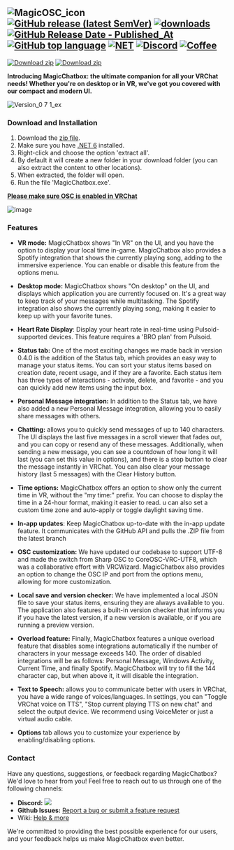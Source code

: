 ![MagicOSC_icon](https://user-images.githubusercontent.com/114599052/194428052-3e5d0018-4a96-405d-b2e2-c7db16d02940.png)
[![GitHub release (latest SemVer)](https://img.shields.io/github/v/release/BoiHanny/vrcosc-magicchatbox?color=%23512BD4&label=%20&style=plastic)](https://github.com/BoiHanny/vrcosc-magicchatbox/releases/latest)
[![downloads](https://img.shields.io/github/downloads/BoiHanny/vrcosc-magicchatbox/total?color=%23512BD4&label=Total%20download&logo=docusign&logoColor=white&style=plastic)](https://tooomm.github.io/github-release-stats/?username=BoiHanny&repository=vrcosc-magicchatbox)
[![GitHub Release Date - Published_At](https://img.shields.io/github/release-date/BoiHanny/vrcosc-magicchatbox?color=%23512BD4&label=Last%20update&style=plastic)](https://github.com/BoiHanny/vrcosc-magicchatbox/releases)
[![GitHub top language](https://img.shields.io/github/languages/top/BoiHanny/vrcosc-magicchatbox?color=%23512BD4&style=plastic)](https://github.com/search?q=repo%3ABoiHanny%2Fvrcosc-magicchatbox++language%3AC%23&type=code)
[![NET](https://img.shields.io/badge/.NET%206-Runtime%20-%23512BD4?style=plastic)](https://dotnet.microsoft.com/en-us/download)
[![Discord](https://img.shields.io/discord/1078818850218450994?color=%23512BD4&label=VR%20OSC&logo=discord&logoColor=white&style=plastic)](https://discord.gg/ZaSFwBfhvG)
[![Coffee](https://img.shields.io/badge/Send-A%20Coffee-FFDD00?style=plastic&logo=buymeacoffee&logoColor=white)](https://www.buymeacoffee.com/BoiHanny)
--

[![Download zip](https://custom-icon-badges.herokuapp.com/badge/-Download-%23512BD4?style=for-the-badge&logo=download&logoColor=white "Download")](https://github.com/BoiHanny/vrcosc-magicchatbox/releases/download/v0.7.1/Version-0.7.1.zip)
[![Download zip](https://custom-icon-badges.herokuapp.com/badge/-Scan%20at%20VirusTotal-blue?style=for-the-badge&logo=virustotal&logoColor=white "virustotal")](https://www.virustotal.com/gui/url/2272f38d83c52608fd49d187fa109ca55108a7dd3a6b63dfd76285a2e987b967?nocache=1)
<!-- END LATEST DOWNLOAD BUTTON -->

**Introducing MagicChatbox: the ultimate companion for all your VRChat needs! Whether you're on desktop or in VR, we've got you covered with our compact and modern UI.**


![Version_0 7 1_ex](https://github.com/BoiHanny/vrcosc-magicchatbox/assets/114599052/fd4706e6-39ba-4484-8d21-b73f8c32f41d)


### Download and Installation
1. Download the [zip file](https://github.com/BoiHanny/vrcosc-magicchatbox/releases/download/v0.7.1/Version-0.7.1.zip).
2. Make sure you have [.NET 6](https://dotnet.microsoft.com/en-us/download) installed.
3. Right-click and choose the option 'extract all'.
4. By default it will create a new folder in your download folder (you can also extract the content to other locations).
5. When extracted, the folder will open.
6. Run the file 'MagicChatbox.exe'.

[**Please make sure OSC is enabled in VRChat**](https://youtu.be/OHjN_q6RqGY?t=80)

![image](https://github.com/BoiHanny/vrcosc-magicchatbox/assets/114599052/616efa5c-9126-4364-8782-975b1d2bb5db)


### Features

- **VR mode:** MagicChatbox shows "In VR" on the UI, and you have the option to display your local time in-game. MagicChatbox also provides a Spotify integration that shows the currently playing song, adding to the immersive experience. You can enable or disable this feature from the options menu.

- **Desktop mode:** MagicChatbox shows "On desktop" on the UI, and displays which application you are currently focused on. It's a great way to keep track of your messages while multitasking. The Spotify integration also shows the currently playing song, making it easier to keep up with your favorite tunes.

- **Heart Rate Display**: Display your heart rate in real-time using Pulsoid-supported devices. This feature requires a 'BRO plan' from Pulsoid.

- **Status tab:** One of the most exciting changes we made back in version 0.4.0 is the addition of the Status tab, which provides an easy way to manage your status items. You can sort your status items based on creation date, recent usage, and if they are a favorite. Each status item has three types of interactions - activate, delete, and favorite - and you can quickly add new items using the input box.

- **Personal Message integration:** In addition to the Status tab, we have also added a new Personal Message integration, allowing you to easily share messages with others.

- **Chatting:** allows you to quickly send messages of up to 140 characters. The UI displays the last five messages in a scroll viewer that fades out, and you can copy or resend any of these messages. Additionally, when sending a new message, you can see a countdown of how long it will last (you can set this value in options), and there is a stop button to clear the message instantly in VRChat. You can also clear your message history (last 5 messages) with the Clear History button.

- **Time options:** MagicChatbox offers an option to show only the current time in VR, without the "my time:" prefix. You can choose to display the time in a 24-hour format, making it easier to read. u can also set a custom time zone and auto-apply or toggle daylight saving time.

- **In-app updates**: Keep MagicChatbox up-to-date with the in-app update feature. It communicates with the GitHub API and pulls the .ZIP file from the latest branch

- **OSC customization:** We have updated our codebase to support UTF-8 and made the switch from Sharp OSC to CoreOSC-VRC-UTF8, which was a collaborative effort with VRCWizard. MagicChatbox also provides an option to change the OSC IP and port from the options menu, allowing for more customization.

- **Local save and version checker:** We have implemented a local JSON file to save your status items, ensuring they are always available to you. The application also features a built-in version checker that informs you if you have the latest version, if a new version is available, or if you are running a preview version.

- **Overload feature:** Finally, MagicChatbox features a unique overload feature that disables some integrations automatically if the number of characters in your message exceeds 140. The order of disabled integrations will be as follows: Personal Message, Windows Activity, Current Time, and finally Spotify. MagicChatbox will try to fill the 144 character cap, but when above it, it will disable the integration.

- **Text to Speech:** allows you to communicate better with users in VRChat, you have a wide range of voices/languages. In settings, you can "Toggle VRChat voice on TTS", "Stop current playing TTS on new chat" and select the output device. We recommend using VoiceMeter or just a virtual audio cable.

- **Options** tab allows you to customize your experience by enabling/disabling options.

### Contact
Have any questions, suggestions, or feedback regarding MagicChatbox? We'd love to hear from you! Feel free to reach out to us through one of the following channels:

- **Discord:**  [![](https://dcbadge.vercel.app/api/server/ZaSFwBfhvG)](https://discord.gg/ZaSFwBfhvG)
- **Github Issues:**  [Report a bug or submit a feature request](https://github.com/BoiHanny/vrcosc-magicchatbox/issues)
- Wiki: [Help & more](https://github.com/BoiHanny/vrcosc-magicchatbox/wiki)

We're committed to providing the best possible experience for our users, and your feedback helps us make MagicChatbox even better.
